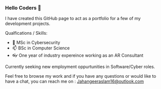 ### Hello Coders 👋

<!--
**jahangeeraslam1/jahangeeraslam1** is a ✨ _special_ ✨ repository because its `README.md` (this file) appears on your GitHub profile.

Here are some ideas to get you started:

- 🔭 I’m currently working on ...
- 🌱 I’m currently learning ...
- 👯 I’m looking to collaborate on ...
- 🤔 I’m looking for help with ...
- 💬 Ask me about ...
- 📫 How to reach me: ...
- 😄 Pronouns: ...
- ⚡ Fun fact: ...
-->

I have created this GitHub page to act as a portfolio for a few of my development projects. 

Qualfications / Skills:
- 🔭 MSc in Cybersecurity
- 📫 BSc in Computer Science
- :eyeglasses: One year of industry expereince working as an AR Consultant 

Currently seeking new employment oppurtunities in Software/Cyber roles. 

Feel free to browse my work and if you have any questions or would like to have a chat, you can reach me on : Jahangeeraslam16@outlook.com

